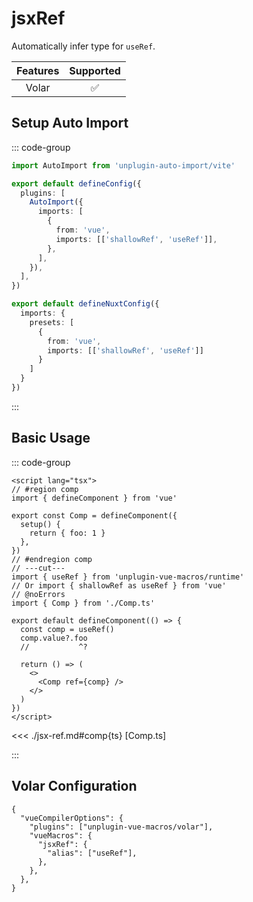# jsxRef <PackageVersion name="@vue-macros/volar" />

<StabilityLevel level="experimental" />

Automatically infer type for `useRef`.

| Features |     Supported      |
| :------: | :----------------: |
|  Volar   | :white_check_mark: |

## Setup Auto Import

::: code-group

```ts [vite.config.ts]
import AutoImport from 'unplugin-auto-import/vite'

export default defineConfig({
  plugins: [
    AutoImport({
      imports: [
        {
          from: 'vue',
          imports: [['shallowRef', 'useRef']],
        },
      ],
    }),
  ],
})
```

```ts [nuxt.config.ts]
export default defineNuxtConfig({
  imports: {
    presets: [
      {
        from: 'vue',
        imports: [['shallowRef', 'useRef']]
      }
    ]
  }
})
```

:::

## Basic Usage

::: code-group

```vue [App.vue] twoslash
<script lang="tsx">
// #region comp
import { defineComponent } from 'vue'

export const Comp = defineComponent({
  setup() {
    return { foo: 1 }
  },
})
// #endregion comp
// ---cut---
import { useRef } from 'unplugin-vue-macros/runtime'
// Or import { shallowRef as useRef } from 'vue'
// @noErrors
import { Comp } from './Comp.ts'

export default defineComponent(() => {
  const comp = useRef()
  comp.value?.foo
  //           ^?

  return () => (
    <>
      <Comp ref={comp} />
    </>
  )
})
</script>
```

<<< ./jsx-ref.md#comp{ts} [Comp.ts]

:::

## Volar Configuration

```jsonc [tsconfig.json] {3,6}
{
  "vueCompilerOptions": {
    "plugins": ["unplugin-vue-macros/volar"],
    "vueMacros": {
      "jsxRef": {
        "alias": ["useRef"],
      },
    },
  },
}
```
